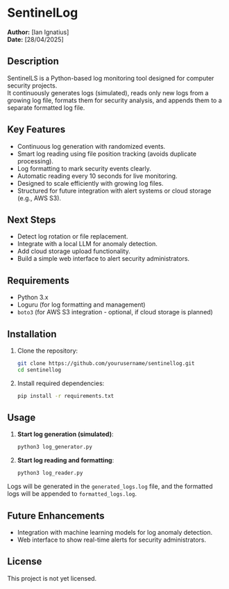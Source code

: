 # SentinelLog

**Author:** [Ian Ignatius]  
**Date:** [28/04/2025]  

## Description
SentinelLS is a Python-based log monitoring tool designed for computer security projects.  
It continuously generates logs (simulated), reads only new logs from a growing log file, formats them for security analysis, and appends them to a separate formatted log file.

## Key Features
- Continuous log generation with randomized events.
- Smart log reading using file position tracking (avoids duplicate processing).
- Log formatting to mark security events clearly.
- Automatic reading every 10 seconds for live monitoring.
- Designed to scale efficiently with growing log files.
- Structured for future integration with alert systems or cloud storage (e.g., AWS S3).

## Next Steps
- Detect log rotation or file replacement.
- Integrate with a local LLM for anomaly detection.
- Add cloud storage upload functionality.
- Build a simple web interface to alert security administrators.

## Requirements
- Python 3.x
- Loguru (for log formatting and management)
- `boto3` (for AWS S3 integration - optional, if cloud storage is planned)

## Installation
1. Clone the repository:
    ```bash
    git clone https://github.com/yourusername/sentinellog.git
    cd sentinellog
    ```

2. Install required dependencies:
    ```bash
    pip install -r requirements.txt
    ```

## Usage
1. **Start log generation (simulated)**:
    ```bash
    python3 log_generator.py
    ```

2. **Start log reading and formatting**:
    ```bash
    python3 log_reader.py
    ```

Logs will be generated in the `generated_logs.log` file, and the formatted logs will be appended to `formatted_logs.log`.

## Future Enhancements
- Integration with machine learning models for log anomaly detection.
- Web interface to show real-time alerts for security administrators.

## License
This project is not yet licensed.
